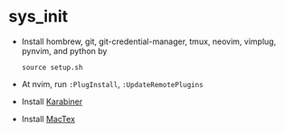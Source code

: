 # sys_init



* Install hombrew, git, git-credential-manager, tmux, neovim, vimplug, pynvim, and python by 

  ``source setup.sh``

* At nvim, run `:PlugInstall`,  `:UpdateRemotePlugins`

* Install [Karabiner](https://karabiner-elements.pqrs.org)

* Install [MacTex](https://www.tug.org/mactex/)

  


